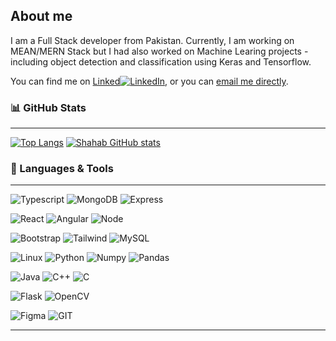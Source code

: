 ## About me
I am a Full Stack developer from Pakistan. Currently, I am working on MEAN/MERN Stack but I had also worked on Machine Learing projects - including object detection and classification using Keras and Tensorflow.

You can find me on [Linked](https://www.linkedin.com/in/shahab-bangash/)[![LinkedIn][1.1]][1], or you can [email me directly](shahabbng1999@gmail.com).

### 📊 GitHub Stats
***
[![Top Langs](https://github-readme-stats.vercel.app/api/top-langs/?username=ShahabBngsh)](https://github.com/ShahabBngsh/github-readme-stats&count_private=true) [![Shahab GitHub stats](https://github-readme-stats.vercel.app/api?username=ShahabBngsh&count_private=true&hide=issues,contribs,stars&show_icons=true)](https://github.com/ShahabBngsh/github-readme-stats)

### 🔧 Languages & Tools
***
![Typescript](https://img.shields.io/badge/Language-Typescript-informational?style=for-the-badge&logo=typescript&logoColor=white)
![MongoDB](https://img.shields.io/badge/DB-MongoDB-informational?style=for-the-badge&logo=mongodb&logoColor=white)
![Express](https://img.shields.io/badge/Framework-Express-informational?style=for-the-badge&logo=express&logoColor=white)

![React](https://img.shields.io/badge/-ReactJs-61DAFB?logo=react&logoColor=white&style=flat)
![Angular](https://img.shields.io/badge/Framework-Angular-informational?style=flat&logo=angular&logoColor=white)
![Node](https://img.shields.io/badge/Framework-Node-informational?style=for-the-badge&logo=node.js&logoColor=white)

![Bootstrap](https://img.shields.io/badge/Framework-Bootstrap-informational?style=for-the-badge&logo=bootstrap&logoColor=white)
![Tailwind](https://img.shields.io/badge/Framework-TailwindCSS-informational?style=for-the-badge&logo=tailwind-css&logoColor=white)
![MySQL](https://img.shields.io/badge/DB-MySQL-informational?style=for-the-badge&logo=mysql&logoColor=white)

![Linux](https://img.shields.io/badge/OS-Linux-informational?style=for-the-badge&logo=linux&logoColor=white)
![Python](https://img.shields.io/badge/Language-Python-informational?style=for-the-badge&logo=python&logoColor=white)
![Numpy](https://img.shields.io/badge/ML-Numpy-informational?style=for-the-badge&logo=numpy&logoColor=white)
![Pandas](https://img.shields.io/badge/ML-Pandas-informational?style=for-the-badge&logo=pandas&logoColor=white)

![Java](https://img.shields.io/badge/Language-Java-informational?style=for-the-badge&logo=java&logoColor=white)
![C++](https://img.shields.io/badge/Language-C++-informational?style=for-the-badge&logo=cpp&logoColor=white)
![C](https://img.shields.io/badge/Language-C-informational?style=for-the-badge&logo=c&logoColor=white)

![Flask](https://img.shields.io/badge/Framework-Flask-informational?style=for-the-badge&logo=flask&logoColor=white)
![OpenCV](https://img.shields.io/badge/Library-OpenCV-informational?style=for-the-badge&logo=opencv&logoColor=white)

![Figma](https://img.shields.io/badge/Design-Figma-informational?style=for-the-badge&logo=figma&logoColor=white)
![GIT](https://img.shields.io/badge/VersionControl-GIT-informational?style=for-the-badge&logo=git&logoColor=white)

---

<!-- Icons -->

[1.1]: https://raw.githubusercontent.com/MartinHeinz/MartinHeinz/master/linkedin-3-16.png (LinkedIn icon without padding)


<!-- Links to your social media accounts -->

[1]: https://www.linkedin.com/in/shahab-bangash/


